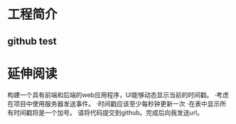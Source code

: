 # 工程简介
## github test
# 延伸阅读

构建一个具有前端和后端的web应用程序，UI能够动态显示当前的时间戳。
·考虑在项目中使用服务器发送事件。
·时间戳应该至少每秒钟更新一次
·在表中显示所有时间戳将是一个加号。
请将代码提交到github。完成后向我发送url。

